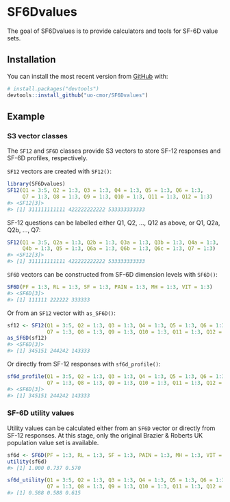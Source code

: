 
<!-- README.md is generated from README.Rmd. Please edit that file -->

# SF6Dvalues

<!-- badges: start -->
<!-- badges: end -->

The goal of SF6Dvalues is to provide calculators and tools for SF-6D
value sets.

## Installation

You can install the most recent version from
[GitHub](https://github.com/) with:

``` r
# install.packages("devtools")
devtools::install_github("uo-cmor/SF6Dvalues")
```

## Example

### S3 vector classes

The `SF12` and `SF6D` classes provide S3 vectors to store SF-12
responses and SF-6D profiles, respectively.

`SF12` vectors are created with `SF12()`:

``` r
library(SF6Dvalues)
SF12(Q1 = 3:5, Q2 = 1:3, Q3 = 1:3, Q4 = 1:3, Q5 = 1:3, Q6 = 1:3,
     Q7 = 1:3, Q8 = 1:3, Q9 = 1:3, Q10 = 1:3, Q11 = 1:3, Q12 = 1:3)
#> <SF12[3]>
#> [1] 311111111111 422222222222 533333333333
```

SF-12 questions can be labelled either Q1, Q2, …, Q12 as above, or Q1,
Q2a, Q2b, …, Q7:

``` r
SF12(Q1 = 3:5, Q2a = 1:3, Q2b = 1:3, Q3a = 1:3, Q3b = 1:3, Q4a = 1:3,
     Q4b = 1:3, Q5 = 1:3, Q6a = 1:3, Q6b = 1:3, Q6c = 1:3, Q7 = 1:3)
#> <SF12[3]>
#> [1] 311111111111 422222222222 533333333333
```

`SF6D` vectors can be constructed from SF-6D dimension levels with
`SF6D()`:

``` r
SF6D(PF = 1:3, RL = 1:3, SF = 1:3, PAIN = 1:3, MH = 1:3, VIT = 1:3)
#> <SF6D[3]>
#> [1] 111111 222222 333333
```

Or from an `SF12` vector with `as_SF6D()`:

``` r
sf12 <- SF12(Q1 = 3:5, Q2 = 1:3, Q3 = 1:3, Q4 = 1:3, Q5 = 1:3, Q6 = 1:3,
             Q7 = 1:3, Q8 = 1:3, Q9 = 1:3, Q10 = 1:3, Q11 = 1:3, Q12 = 1:3)
as_SF6D(sf12)
#> <SF6D[3]>
#> [1] 345151 244242 143333
```

Or directly from SF-12 responses with `sf6d_profile()`:

``` r
sf6d_profile(Q1 = 3:5, Q2 = 1:3, Q3 = 1:3, Q4 = 1:3, Q5 = 1:3, Q6 = 1:3,
             Q7 = 1:3, Q8 = 1:3, Q9 = 1:3, Q10 = 1:3, Q11 = 1:3, Q12 = 1:3)
#> <SF6D[3]>
#> [1] 345151 244242 143333
```

### SF-6D utility values

Utility values can be calculated either from an `SF6D` vector or
directly from SF-12 responses. At this stage, only the original Brazier
& Roberts UK population value set is available.

``` r
sf6d <- SF6D(PF = 1:3, RL = 1:3, SF = 1:3, PAIN = 1:3, MH = 1:3, VIT = 1:3)
utility(sf6d)
#> [1] 1.000 0.737 0.570
```

``` r
sf6d_utility(Q1 = 3:5, Q2 = 1:3, Q3 = 1:3, Q4 = 1:3, Q5 = 1:3, Q6 = 1:3,
             Q7 = 1:3, Q8 = 1:3, Q9 = 1:3, Q10 = 1:3, Q11 = 1:3, Q12 = 1:3)
#> [1] 0.588 0.588 0.615
```
